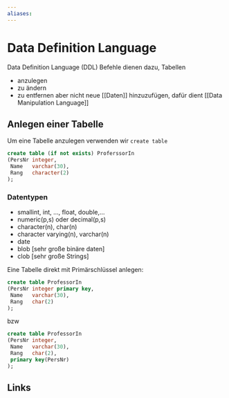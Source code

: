 ```yaml
---
aliases: 
---
```

# Data Definition Language 
Data Definition Language (DDL) Befehle dienen dazu, Tabellen
- anzulegen
- zu ändern
- zu entfernen
aber nicht neue [[Daten]] hinzuzufügen, dafür dient [[Data Manipulation Language]]
## Anlegen einer Tabelle
Um eine Tabelle anzulegen verwenden wir `create table`
```SQL
create table (if not exists) ProferssorIn
(PersNr integer,
 Name   varchar(30),
 Rang   character(2)
);
```
### Datentypen
- smallint, int, ..., float, double,...
- numeric(p,s) oder decimal(p,s)
- character(n), char(n)
- character varying(n), varchar(n)
- date
- blob [sehr große binäre daten]
- clob [sehr große Strings]

Eine Tabelle direkt mit Primärschlüssel anlegen:
```SQL
create table ProfessorIn 
(PersNr integer primary key,
 Name   varchar(30),
 Rang   char(2)
);
```
bzw
```SQL
create table ProfessorIn 
(PersNr integer,
 Name   varchar(30),
 Rang   char(2),
 primary key(PersNr)
);
```
## Links